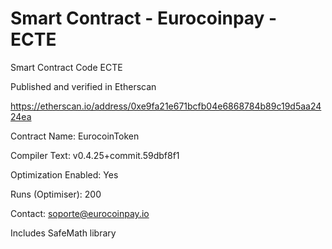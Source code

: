 # Smart Contract - Eurocoinpay - ECTE
Smart Contract Code ECTE

Published and verified in Etherscan

https://etherscan.io/address/0xe9fa21e671bcfb04e6868784b89c19d5aa2424ea

Contract Name: EurocoinToken

Compiler Text: v0.4.25+commit.59dbf8f1

Optimization Enabled:	Yes

Runs (Optimiser): 200

Contact: soporte@eurocoinpay.io

Includes SafeMath library
